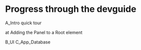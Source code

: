 # Progress through the devguide

A_Intro
quick tour

at Adding the Panel to a Root element

B_UI
C_App_Database
